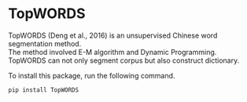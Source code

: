 # TopWORDS

TopWORDS (Deng et al., 2016) is an unsupervised Chinese word segmentation method.</br>
The method involved E-M algorithm and Dynamic Programming.</br>
TopWORDS can not only segment corpus but also construct dictionary.</br>

To install this package, run the following command.
```
pip install TopWORDS
```
